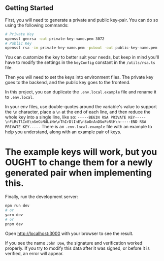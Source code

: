 ## Getting Started

First, you will need to generate a private and public key-pair. You can do so using the following commands:
```bash
# Private Key
openssl genrsa -out private-key-name.pem 3072
# Public Key
openssl rsa -in private-key-name.pem -pubout -out public-key-name.pem
```

You can customize the key to better suit your needs, but keep in mind you'll have to modify the settings in the `keyConfig` constant in the `/utils/rsa.ts` file.

Then you will need to set the keys into environment files.
The private key goes to the backend, and the public key goes to the frontend.

In this project, you can duplicate the `.env.local.example` file and rename it to `.env.local`.

In your env files, use double-quotes around the variable's value to support the `\n` character, place a `\n` at the end of each line, and then reduce the whole key into a single line, like so:
`-----BEGIN RSA PRIVATE KEY-----\nFiRsTlInE\nSeCoNdLiNe\nThIrDlInE\nSoOnAnDSoFoRtH\n-----END RSA PRIVATE KEY-----`
There is an `.env.local.example` file with an example to help you understand, along with an example pair of keys.
# The example keys will work, but you OUGHT to change them for a newly generated pair when implementing this.

Finally, run the development server:

```bash
npm run dev
# or
yarn dev
# or
pnpm dev
```

Open [http://localhost:3000](http://localhost:3000) with your browser to see the result.

If you see the name `John Doe`, the signature and verification worked properly.
If you try to modify this data after it was signed, or before it is verified, an error will appear.

